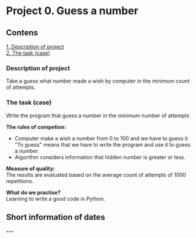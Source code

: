 # Project 0. Guess a number

## Contens
[1. Description of project](===)  
[2. The task (case)](===)

### Description of project
Take a guess what number made a wish by computer in the minimum count of attempts.

### The task (case)
Write the program that guess a number in the minimum number of attempts

**The rules of competion:**
- Computer make a wish a number from 0 to 100 and we have to guess it. "To guess" means that we have to write the program and use it to guess a number.
- Algorithm considers information that hidden number is greater or less.

**Measure of quality:**  
The results are evaluated based on the average count of attempts of 1000 repetitions.

**What do we practise?**  
Learning to write a good code in Python.

## Short information of dates  
___---___